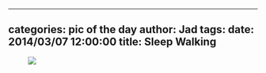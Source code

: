 
---
categories: pic of the day
author: Jad
tags: 
date: 2014/03/07 12:00:00
title: Sleep Walking 
---

<figure>
<img src="/img/2014/03/07/img_3534_medium.jpg" />
<figcaption></figcaption>
</figure>
